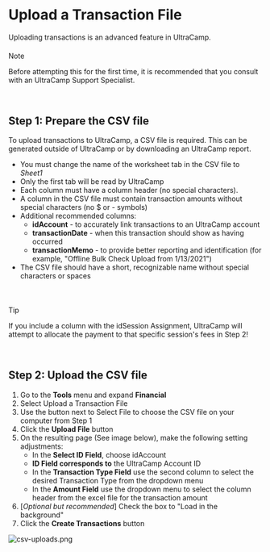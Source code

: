# Upload a Transaction File
Uploading transactions is an advanced feature in UltraCamp.



#### 
 Note


Before attempting this for the first time, it is recommended that you consult with an UltraCamp Support Specialist.



 


## Step 1: Prepare the CSV file


To upload transactions to UltraCamp, a CSV file is required. This can be generated outside of UltraCamp or by downloading an UltraCamp report.


* You must change the name of the worksheet tab in the CSV file to *Sheet1*
* Only the first tab will be read by UltraCamp
* Each column must have a column header (no special characters).
* A column in the CSV file must contain transaction amounts without special characters (no $ or - symbols)
* Additional recommended columns:
	+ **idAccount** - to accurately link transactions to an UltraCamp account
	+ **transactionDate** - when this transaction should show as having occurred
	+ **transactionMemo** - to provide better reporting and identification (for example, "Offline Bulk Check Upload from 1/13/2021")
* The CSV file should have a short, recognizable name without special characters or spaces


 



#### 
 Tip


If you include a column with the idSession Assignment, UltraCamp will attempt to allocate the payment to that specific session's fees in Step 2!



 


## Step 2: Upload the CSV file


1. Go to the **Tools** menu and expand **Financial**
2. Select Upload a Transaction File
3. Use the button next to Select File to choose the CSV file on your computer from Step 1
4. Click the **Upload File** button
5. On the resulting page (See image below), make the following setting adjustments:
	* In the **Select ID Field**, choose idAccount
	* **ID Field corresponds to** the UltraCamp Account ID
	* In the **Transaction Type Field** use the second column to select the desired Transaction Type from the dropdown menu
	* In the **Amount Field** use the dropdown menu to select the column header from the excel file for the transaction amount
6. [*Optional but recommended*] Check the box to "Load in the background"
7. Click the **Create Transactions** button


![csv-uploads.png](https://help.ultracamp.com/hc/article_attachments/9532392090900/csv-uploads.png)  
  



  
  


